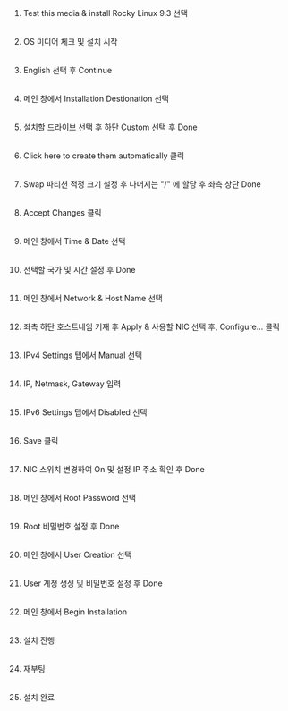 

1. Test this media & install Rocky Linux 9.3 선택<br><br>

2. OS 미디어 체크 및 설치 시작<br><br>

3. English 선택 후 Continue<br><br>

4. 메인 창에서 Installation Destionation 선택<br><br>

5. 설치할 드라이브 선택 후 하단 Custom 선택 후 Done<br><br>

6. Click here to create them automatically 클릭<br><br>

7. Swap 파티션 적정 크기 설정 후 나머지는 "/" 에 할당 후 좌측 상단 Done<br><br>

8. Accept Changes 클릭<br><br>

9. 메인 창에서 Time & Date 선택<br><br>

10. 선택할 국가 및 시간 설정 후 Done<br><br>

11. 메인 창에서 Network & Host Name 선택<br><br>

12. 좌측 하단 호스트네임 기재 후 Apply & 사용할 NIC 선택 후, Configure... 클릭<br><br>

13. IPv4 Settings 탭에서 Manual 선택<br><br>

14. IP, Netmask, Gateway 입력<br><br>

15. IPv6 Settings 탭에서 Disabled 선택<br><br>

16. Save 클릭<br><br>

17. NIC 스위치 변경하여 On 및 설정 IP 주소 확인 후 Done<br><br>

18. 메인 창에서 Root Password 선택<br><br>

19. Root 비밀번호 설정 후 Done<br><br>

20. 메인 창에서 User Creation 선택<br><br>

21. User 계정 생성 및 비밀번호 설정 후 Done<br><br>

22. 메인 창에서 Begin Installation<br><br>

23. 설치 진행<br><br>

24. 재부팅<br><br>

25. 설치 완료<br><br>

